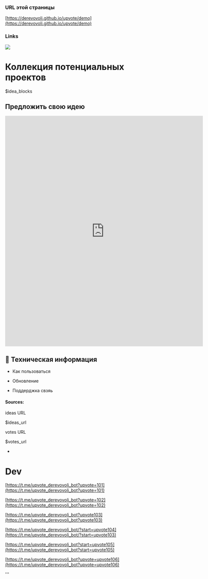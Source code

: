 
<style>
	@import url("style.css");
</style>

<link rel="shortcut icon" type="image/png" href="favicon.png">

### URL этой страницы

[https://derevovoli.github.io/upvote/demo](https://derevovoli.github.io/upvote/demo)

### Links

[![][ilogo1020302]][ilink1020302]

[ilink1020302]: #contribute-idea
[ilogo1020302]: https://img.shields.io/badge/%2B_%D0%9F%D1%80%D0%B5%D0%B4%D0%BB%D0%BE%D0%B6%D0%B8%D1%82%D1%8C_%D1%81%D0%B2%D0%BE%D1%8E_%D0%B8%D0%B4%D0%B5%D1%8E-blue?style=for-the-badge



# Коллекция потенциальных проектов

$idea_blocks


                           
<h2 id="contribute-idea">Предложить свою идею</h2>

<iframe class="idea-contrib" src="https://docs.google.com/forms/d/e/1FAIpQLSemaIVdFMMuzsOjleLCd2dQ9WaNgQCwLs9EuOc4cGViGZn5ew/viewform?embedded=true" width="640" height="744" frameborder="0" marginheight="0" marginwidth="0" style="width: revert-layer;height: revert-layer;">Загрузка…</iframe>


## 📌 Техническая информация

- Как пользоваться

- Обновление

- Поддерджка свзяь

#### Sources:

ideas URL

$ideas_url

votes URL 

$votes_url

- 

# Dev

[https://t.me/upvote_derevovoli_bot?upvote=101](https://t.me/upvote_derevovoli_bot?upvote=101)

[https://t.me/upvote_derevovoli_bot?upvote=102](https://t.me/upvote_derevovoli_bot?upvote=102)

[https://t.me/upvote_derevovoli_bot?upvote103](https://t.me/upvote_derevovoli_bot?upvote103)

[https://t.me/upvote_derevovoli_bot/?start=upvote104](https://t.me/upvote_derevovoli_bot/?start=upvote103)


[https://t.me/upvote_derevovoli_bot?start=upvote105](https://t.me/upvote_derevovoli_bot?start=upvote105)



[https://t.me/upvote_derevovoli_bot?upvote=upvote106](https://t.me/upvote_derevovoli_bot?upvote=upvote106)


'''

